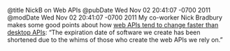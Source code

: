 @title NickB on Web APIs
@pubDate Wed Nov 02 20:41:07 -0700 2011
@modDate Wed Nov 02 20:41:07 -0700 2011
My co-worker Nick Bradbury makes some good points about how <a href="http://nick.typepad.com/blog/2011/11/the-long-term-failure-of-web-apis.html">web APIs tend to change faster than desktop APIs</a>: “The expiration date of software we create has been shortened due to the whims of those who create the web APIs we rely on.”
